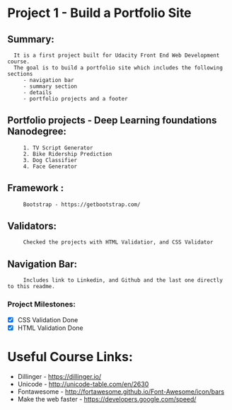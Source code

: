 # Project 1 - Build a Portfolio Site

## Summary:
      It is a first project built for Udacity Front End Web Development course. 
      The goal is to build a portfolio site which includes the following sections
         - navigation bar
         - summary section
         - details 
         - portfolio projects and a footer
      
## Portfolio projects - Deep Learning foundations Nanodegree: 
         1. TV Script Generator
         2. Bike Ridership Prediction
         3. Dog Classifier
         4. Face Generator 

## Framework : 
         Bootstrap - https://getbootstrap.com/

## Validators: 
         Checked the projects with HTML Validatior, and CSS Validator 

## Navigation Bar: 
         Includes link to Linkedin, and Github and the last one directly to this readme. 
         
### Project Milestones:
- [x] CSS Validation Done
- [x] HTML Validation Done

# Useful Course Links:
- Dillinger - https://dillinger.io/
- Unicode - http://unicode-table.com/en/2630
- Fontawesome - http://fortawesome.github.io/Font-Awesome/icon/bars
- Make the web faster - https://developers.google.com/speed/

